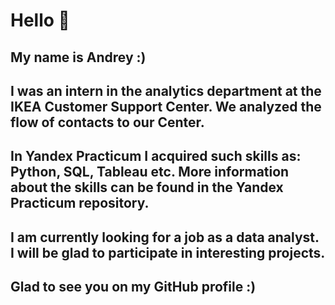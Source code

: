 # Hello 👋
## My name is Andrey :)
## I was an intern in the analytics department at the IKEA Customer Support Center. We analyzed the flow of contacts to our Center.
## In Yandex Practicum I acquired such skills as: Python, SQL, Tableau etc. More information about the skills can be found in the Yandex Practicum repository. 
## I am currently looking for a job as a data analyst. I will be glad to participate in interesting projects.
## Glad to see you on my GitHub profile :)
